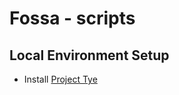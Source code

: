 # Fossa - scripts

## Local Environment Setup

- Install [Project Tye](https://github.com/dotnet/tye/blob/main/docs/getting_started.md)
